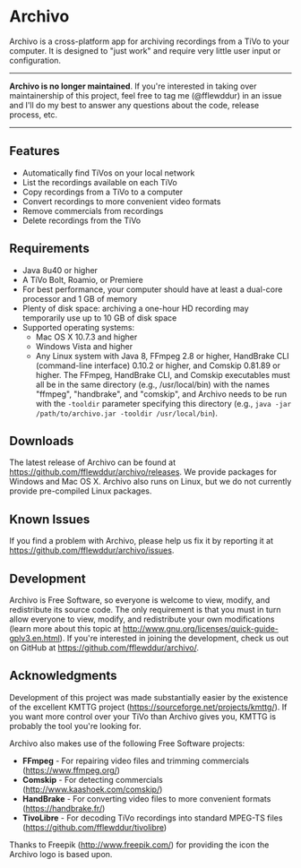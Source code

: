 # Archivo
Archivo is a cross-platform app for archiving recordings from a TiVo to your computer. It is designed to "just work" and require very little user input or configuration.

---

**Archivo is no longer maintained**. If you're interested in taking over maintainership of this project, feel free to tag me (@fflewddur) in an issue and I'll do my best to answer any questions about the code, release process, etc.

---

## Features
* Automatically find TiVos on your local network
* List the recordings available on each TiVo
* Copy recordings from a TiVo to a computer
* Convert recordings to more convenient video formats
* Remove commercials from recordings
* Delete recordings from the TiVo

## Requirements
* Java 8u40 or higher
* A TiVo Bolt, Roamio, or Premiere
* For best performance, your computer should have at least a dual-core processor and 1 GB of memory
* Plenty of disk space: archiving a one-hour HD recording may temporarily use up to 10 GB of disk space
* Supported operating systems:
  * Mac OS X 10.7.3 and higher
  * Windows Vista and higher
  * Any Linux system with Java 8, FFmpeg 2.8 or higher, HandBrake CLI (command-line interface) 0.10.2 or higher, and Comskip 0.81.89 or higher. The FFmpeg, HandBrake CLI, and Comskip executables must all be in the same directory (e.g., /usr/local/bin) with the names "ffmpeg", "handbrake", and "comskip", and Archivo needs to be run with the `-tooldir` parameter specifying this directory (e.g., `java -jar /path/to/archivo.jar -tooldir /usr/local/bin`).

## Downloads
The latest release of Archivo can be found at https://github.com/fflewddur/archivo/releases. We provide packages for Windows and Mac OS X. Archivo also runs on Linux, but we do not currently provide pre-compiled Linux packages.

## Known Issues
If you find a problem with Archivo, please help us fix it by reporting it at https://github.com/fflewddur/archivo/issues.

## Development
Archivo is Free Software, so everyone is welcome to view, modify, and redistribute its source code. The only requirement is that you must in turn allow everyone to view, modify, and redistribute your own modifications (learn more about this topic at http://www.gnu.org/licenses/quick-guide-gplv3.en.html). If you're interested in joining the development, check us out on GitHub at https://github.com/fflewddur/archivo/.

## Acknowledgments

Development of this project was made substantially easier by the existence of the excellent KMTTG project (https://sourceforge.net/projects/kmttg/). If you want more control over your TiVo than Archivo gives you, KMTTG is probably the tool you're looking for.

Archivo also makes use of the following Free Software projects:
* **FFmpeg** - For repairing video files and trimming commercials (https://www.ffmpeg.org/)
* **Comskip** - For detecting commercials (http://www.kaashoek.com/comskip/)
* **HandBrake** - For converting video files to more convenient formats (https://handbrake.fr/)
* **TivoLibre** - For decoding TiVo recordings into standard MPEG-TS files (https://github.com/fflewddur/tivolibre)

Thanks to Freepik (http://www.freepik.com/) for providing the icon the Archivo logo is based upon.
